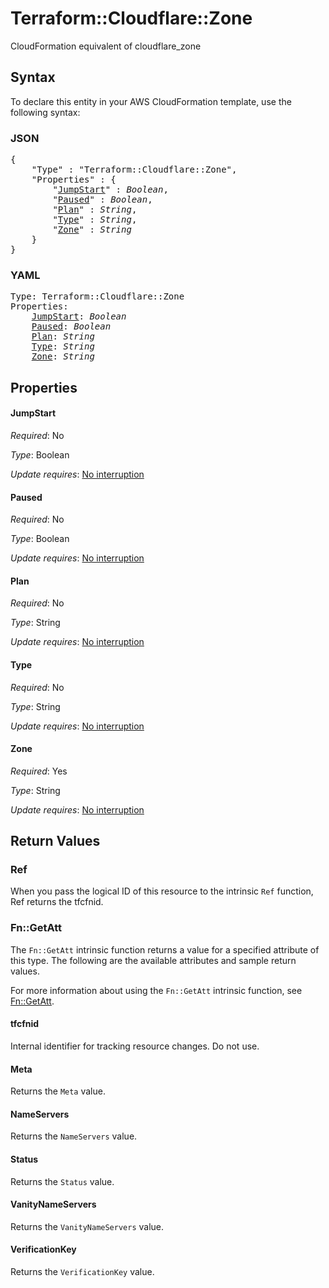 # Terraform::Cloudflare::Zone

CloudFormation equivalent of cloudflare_zone

## Syntax

To declare this entity in your AWS CloudFormation template, use the following syntax:

### JSON

<pre>
{
    "Type" : "Terraform::Cloudflare::Zone",
    "Properties" : {
        "<a href="#jumpstart" title="JumpStart">JumpStart</a>" : <i>Boolean</i>,
        "<a href="#paused" title="Paused">Paused</a>" : <i>Boolean</i>,
        "<a href="#plan" title="Plan">Plan</a>" : <i>String</i>,
        "<a href="#type" title="Type">Type</a>" : <i>String</i>,
        "<a href="#zone" title="Zone">Zone</a>" : <i>String</i>
    }
}
</pre>

### YAML

<pre>
Type: Terraform::Cloudflare::Zone
Properties:
    <a href="#jumpstart" title="JumpStart">JumpStart</a>: <i>Boolean</i>
    <a href="#paused" title="Paused">Paused</a>: <i>Boolean</i>
    <a href="#plan" title="Plan">Plan</a>: <i>String</i>
    <a href="#type" title="Type">Type</a>: <i>String</i>
    <a href="#zone" title="Zone">Zone</a>: <i>String</i>
</pre>

## Properties

#### JumpStart

_Required_: No

_Type_: Boolean

_Update requires_: [No interruption](https://docs.aws.amazon.com/AWSCloudFormation/latest/UserGuide/using-cfn-updating-stacks-update-behaviors.html#update-no-interrupt)

#### Paused

_Required_: No

_Type_: Boolean

_Update requires_: [No interruption](https://docs.aws.amazon.com/AWSCloudFormation/latest/UserGuide/using-cfn-updating-stacks-update-behaviors.html#update-no-interrupt)

#### Plan

_Required_: No

_Type_: String

_Update requires_: [No interruption](https://docs.aws.amazon.com/AWSCloudFormation/latest/UserGuide/using-cfn-updating-stacks-update-behaviors.html#update-no-interrupt)

#### Type

_Required_: No

_Type_: String

_Update requires_: [No interruption](https://docs.aws.amazon.com/AWSCloudFormation/latest/UserGuide/using-cfn-updating-stacks-update-behaviors.html#update-no-interrupt)

#### Zone

_Required_: Yes

_Type_: String

_Update requires_: [No interruption](https://docs.aws.amazon.com/AWSCloudFormation/latest/UserGuide/using-cfn-updating-stacks-update-behaviors.html#update-no-interrupt)

## Return Values

### Ref

When you pass the logical ID of this resource to the intrinsic `Ref` function, Ref returns the tfcfnid.

### Fn::GetAtt

The `Fn::GetAtt` intrinsic function returns a value for a specified attribute of this type. The following are the available attributes and sample return values.

For more information about using the `Fn::GetAtt` intrinsic function, see [Fn::GetAtt](https://docs.aws.amazon.com/AWSCloudFormation/latest/UserGuide/intrinsic-function-reference-getatt.html).

#### tfcfnid

Internal identifier for tracking resource changes. Do not use.

#### Meta

Returns the <code>Meta</code> value.

#### NameServers

Returns the <code>NameServers</code> value.

#### Status

Returns the <code>Status</code> value.

#### VanityNameServers

Returns the <code>VanityNameServers</code> value.

#### VerificationKey

Returns the <code>VerificationKey</code> value.

